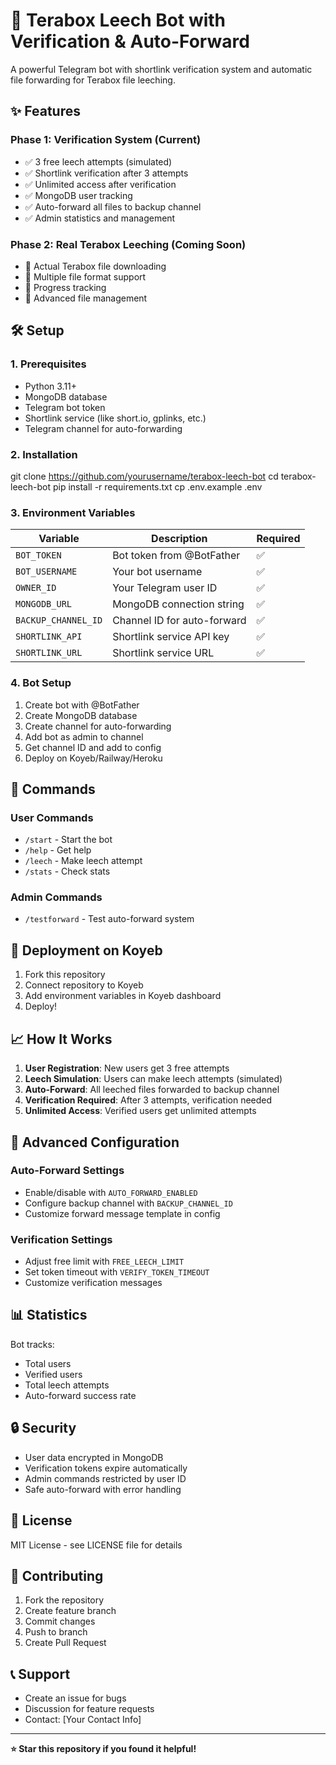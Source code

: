 # 🚀 Terabox Leech Bot with Verification & Auto-Forward 

A powerful Telegram bot with shortlink verification system and automatic file forwarding for Terabox file leeching.

## ✨ Features

### Phase 1: Verification System (Current)
- ✅ 3 free leech attempts (simulated)  
- ✅ Shortlink verification after 3 attempts
- ✅ Unlimited access after verification
- ✅ MongoDB user tracking
- ✅ Auto-forward all files to backup channel
- ✅ Admin statistics and management

### Phase 2: Real Terabox Leeching (Coming Soon)
- 🔄 Actual Terabox file downloading
- 🔄 Multiple file format support
- 🔄 Progress tracking
- 🔄 Advanced file management

## 🛠️ Setup

### 1. Prerequisites
- Python 3.11+
- MongoDB database
- Telegram bot token
- Shortlink service (like short.io, gplinks, etc.)
- Telegram channel for auto-forwarding

### 2. Installation
git clone https://github.com/yourusername/terabox-leech-bot
cd terabox-leech-bot
pip install -r requirements.txt
cp .env.example .env
### 3. Environment Variables
| Variable | Description | Required |
|----------|-------------|----------|
| `BOT_TOKEN` | Bot token from @BotFather | ✅ |
| `BOT_USERNAME` | Your bot username | ✅ |
| `OWNER_ID` | Your Telegram user ID | ✅ |
| `MONGODB_URL` | MongoDB connection string | ✅ |
| `BACKUP_CHANNEL_ID` | Channel ID for auto-forward | ✅ |
| `SHORTLINK_API` | Shortlink service API key | ✅ |
| `SHORTLINK_URL` | Shortlink service URL | ✅ |

### 4. Bot Setup
1. Create bot with @BotFather
2. Create MongoDB database
3. Create channel for auto-forwarding
4. Add bot as admin to channel
5. Get channel ID and add to config
6. Deploy on Koyeb/Railway/Heroku

## 📱 Commands

### User Commands
- `/start` - Start the bot
- `/help` - Get help
- `/leech` - Make leech attempt
- `/stats` - Check stats

### Admin Commands  
- `/testforward` - Test auto-forward system

## 🚀 Deployment on Koyeb

1. Fork this repository
2. Connect repository to Koyeb
3. Add environment variables in Koyeb dashboard
4. Deploy!

## 📈 How It Works

1. **User Registration**: New users get 3 free attempts
2. **Leech Simulation**: Users can make leech attempts (simulated)
3. **Auto-Forward**: All leeched files forwarded to backup channel
4. **Verification Required**: After 3 attempts, verification needed
5. **Unlimited Access**: Verified users get unlimited attempts

## 🔧 Advanced Configuration

### Auto-Forward Settings
- Enable/disable with `AUTO_FORWARD_ENABLED`
- Configure backup channel with `BACKUP_CHANNEL_ID`
- Customize forward message template in config

### Verification Settings
- Adjust free limit with `FREE_LEECH_LIMIT`
- Set token timeout with `VERIFY_TOKEN_TIMEOUT`
- Customize verification messages

## 📊 Statistics

Bot tracks:
- Total users
- Verified users  
- Total leech attempts
- Auto-forward success rate

## 🔒 Security

- User data encrypted in MongoDB
- Verification tokens expire automatically
- Admin commands restricted by user ID
- Safe auto-forward with error handling

## 📝 License

MIT License - see LICENSE file for details

## 🤝 Contributing

1. Fork the repository
2. Create feature branch
3. Commit changes
4. Push to branch
5. Create Pull Request

## 📞 Support

- Create an issue for bugs
- Discussion for feature requests
- Contact: [Your Contact Info]

---

**⭐ Star this repository if you found it helpful!**

